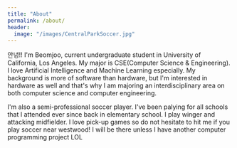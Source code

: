 ```yaml
---
title: "About"
permalink: /about/
header:
  image: "/images/CentralParkSoccer.jpg"
---
```


안녕!! I'm Beomjoo, current undergraduate student in University of California, Los Angeles. My major is CSE(Computer Science & Engineering). I love Artificial Intelligence and Machine Learning especially. My background is more of software than hardware, but I'm interested in hardware as well and that's why I am majoring an interdisciplinary area on both computer science and computer engineering.

I'm also a semi-professional soccer player. I've been palying for all schools that I attended ever since back in elementary school. I play winger and attacking midfielder. I love pick-up games so do not hesitate to hit me if you play soccer near westwood! I will be there unless I have another computer programming project LOL
